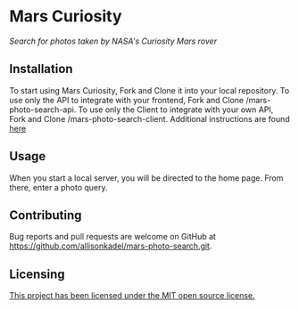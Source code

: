 # Mars Curiosity

_Search for photos taken by NASA's Curiosity Mars rover_

## Installation

To start using Mars Curiosity, Fork and Clone it into your local repository. To use only the API to integrate with your frontend, Fork and Clone /mars-photo-search-api. To use only the Client to integrate with your own API, Fork and Clone /mars-photo-search-client. Additional instructions are found [here](https://github.com/allisonkadel/mars-photo-search/tree/master/mars-photo-search-client)

## Usage

When you start a local server, you will be directed to the home page. From there, enter a photo query.

## Contributing

Bug reports and pull requests are welcome on GitHub at https://github.com/allisonkadel/mars-photo-search.git.

## Licensing

[This project has been licensed under the MIT open source license.](https://github.com/allisonkadel/mars-photo-search/blob/master/LICENSE.md)
